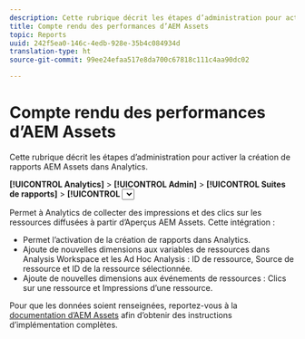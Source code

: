 ```yaml
---
description: Cette rubrique décrit les étapes d’administration pour activer la création de rapports AEM Assets dans Analytics.
title: Compte rendu des performances d’AEM Assets
topic: Reports
uuid: 242f5ea0-146c-4edb-928e-35b4c084934d
translation-type: ht
source-git-commit: 99ee24efaa517e8da700c67818c111c4aa90dc02

---
```



# Compte rendu des performances d’AEM Assets

Cette rubrique décrit les étapes d’administration pour activer la création de rapports AEM Assets dans Analytics.

**[!UICONTROL Analytics]** > **[!UICONTROL Admin]** > **[!UICONTROL Suites de rapports]** > **[!UICONTROL <select report suite>]** > **[!UICONTROL Modifier les paramètres]** > **[!UICONTROL AEM]** > **[!UICONTROL Création de rapports AEM Assets]**

Permet à Analytics de collecter des impressions et des clics sur les ressources diffusées à partir d’Aperçus AEM Assets. Cette intégration :

* Permet l’activation de la création de rapports dans Analytics.
* Ajoute de nouvelles dimensions aux variables de ressources dans Analysis Workspace et les Ad Hoc Analysis : ID de ressource, Source de ressource et ID de la ressource sélectionnée.
* Ajoute de nouvelles dimensions aux événements de ressources : Clics sur une ressource et Impressions d’une ressource.

Pour que les données soient renseignées, reportez-vous à la [documentation d’AEM Assets](https://helpx.adobe.com/fr/experience-manager/6-2/assets/using/touch-ui-asset-insights.html) afin d’obtenir des instructions d’implémentation complètes.
